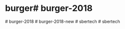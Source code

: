 # burger#   b u r g e r - 2 0 1 8  
 #   b u r g e r - 2 0 1 8  
 #   b u r g e r - 2 0 1 8 - n e w  
 #   s b e r t e c h  
 #   s b e r t e c h  
 